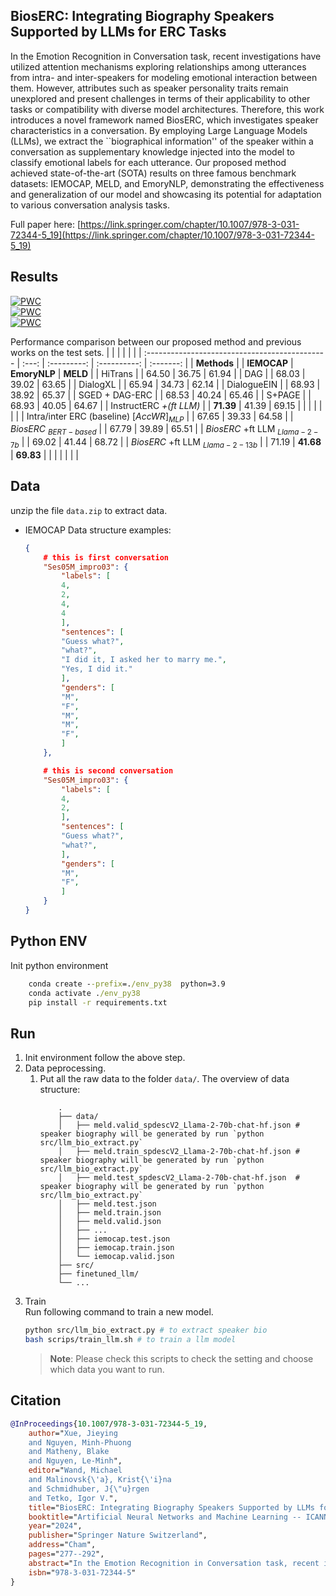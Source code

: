 ## BiosERC: Integrating Biography Speakers Supported by LLMs for ERC Tasks
In the Emotion Recognition in Conversation task, recent investigations have utilized attention mechanisms exploring relationships among utterances from intra- and inter-speakers for modeling emotional interaction between them. However, attributes such as speaker personality traits remain unexplored and present challenges in terms of their applicability to other tasks or compatibility with diverse model architectures. Therefore, this work introduces a novel framework named BiosERC, which investigates speaker characteristics in a conversation. By employing Large Language Models (LLMs), we extract the ``biographical information'' of the speaker within a conversation as supplementary knowledge injected into the model to classify emotional labels for each utterance. Our proposed method achieved state-of-the-art (SOTA) results on three famous benchmark datasets: IEMOCAP, MELD, and EmoryNLP, demonstrating the effectiveness and generalization of our model and showcasing its potential for adaptation to various conversation analysis tasks.

Full paper here: [https://link.springer.com/chapter/10.1007/978-3-031-72344-5_19](https://link.springer.com/chapter/10.1007/978-3-031-72344-5_19)

## Results 
[![PWC](https://img.shields.io/endpoint.svg?url=https://paperswithcode.com/badge/bioserc-integrating-biography-speakers/emotion-recognition-in-conversation-on-meld)](https://paperswithcode.com/sota/emotion-recognition-in-conversation-on-meld?p=bioserc-integrating-biography-speakers)<br/>
[![PWC](https://img.shields.io/endpoint.svg?url=https://paperswithcode.com/badge/bioserc-integrating-biography-speakers/emotion-recognition-in-conversation-on-4)](https://paperswithcode.com/sota/emotion-recognition-in-conversation-on-4?p=bioserc-integrating-biography-speakers)<br/>
[![PWC](https://img.shields.io/endpoint.svg?url=https://paperswithcode.com/badge/bioserc-integrating-biography-speakers/emotion-recognition-in-conversation-on)](https://paperswithcode.com/sota/emotion-recognition-in-conversation-on?p=bioserc-integrating-biography-speakers)

Performance comparison between our proposed method and previous works on the test sets.
|                                                |       |             |              |           |
| :--------------------------------------------- | :---: | :---------: | :----------: | :-------: |
| **Methods**                                    |       | **IEMOCAP** | **EmoryNLP** | **MELD**  |
| HiTrans                                        |       |    64.50    |    36.75     |   61.94   |
| DAG                                            |       |    68.03    |    39.02     |   63.65   |
| DialogXL                                       |       |    65.94    |    34.73     |   62.14   |
| DialogueEIN                                    |       |    68.93    |    38.92     |   65.37   |
| SGED + DAG-ERC                                 |       |    68.53    |    40.24     |   65.46   |
| S+PAGE                                         |       |    68.93    |    40.05     |   64.67   |
| InstructERC   _+(ft LLM)_                      |       |  **71.39**  |    41.39     |   69.15   |
|                                                |       |             |              |           |
| Intra/inter ERC (baseline)   ${[AccWR]}_{MLP}$ |       |    67.65    |    39.33     |   64.58   |
| _BiosERC_ $_{  BERT-based}$                    |       |    67.79    |    39.89     |   65.51   |
| _BiosERC_  +ft LLM $_{Llama-2-7b}$             |       |    69.02    |    41.44     |   68.72   |
| _BiosERC_   +ft LLM $_{Llama-2-13b}$           |       |    71.19    |  **41.68**   | **69.83** |
|                                                |       |             |              |           |

##  Data  
unzip the file `data.zip` to extract data.
- IEMOCAP
    Data structure examples: 
    ```json
    {
        # this is first conversation 
        "Ses05M_impro03": { 
            "labels": [
            4,
            2,
            4,
            4 
            ],
            "sentences": [
            "Guess what?",
            "what?",
            "I did it, I asked her to marry me.",
            "Yes, I did it."
            ], 
            "genders": [
            "M",
            "F",
            "M",
            "M",
            "F", 
            ]
        },

        # this is second conversation 
        "Ses05M_impro03": { 
            "labels": [
            4,
            2,
            ],
            "sentences": [
            "Guess what?",
            "what?", 
            ], 
            "genders": [
            "M",
            "F",  
            ]
        }
    }
    ```

##  Python ENV 
Init python environment 
```cmd
    conda create --prefix=./env_py38  python=3.9
    conda activate ./env_py38 
    pip install -r requirements.txt
```

## Run 
1. Init environment follow the above step.
2. Data peprocessing. 
   1. Put all the raw data to the folder `data/`.
    The overview of data structure:
        ```
            .
            ├── data/
            │   ├── meld.valid_spdescV2_Llama-2-70b-chat-hf.json # speaker biography will be generated by run `python src/llm_bio_extract.py`
            │   ├── meld.train_spdescV2_Llama-2-70b-chat-hf.json # speaker biography will be generated by run `python src/llm_bio_extract.py`
            │   ├── meld.test_spdescV2_Llama-2-70b-chat-hf.json  # speaker biography will be generated by run `python src/llm_bio_extract.py`
            │   ├── meld.test.json
            │   ├── meld.train.json
            │   ├── meld.valid.json
            │   ├── ...
            │   ├── iemocap.test.json
            │   ├── iemocap.train.json
            │   └── iemocap.valid.json
            ├── src/
            ├── finetuned_llm/
            └── ...
        ```
3. Train  
    Run following command to train a new model. 
    ```bash 
    python src/llm_bio_extract.py # to extract speaker bio
    bash scrips/train_llm.sh # to train a llm model
    ```
    > **Note**: Please check this scripts to check the setting and choose which data you want to run. 

## Citation 
   
```bibtex
@InProceedings{10.1007/978-3-031-72344-5_19,
    author="Xue, Jieying
    and Nguyen, Minh-Phuong
    and Matheny, Blake
    and Nguyen, Le-Minh",
    editor="Wand, Michael
    and Malinovsk{\'a}, Krist{\'i}na
    and Schmidhuber, J{\"u}rgen
    and Tetko, Igor V.",
    title="BiosERC: Integrating Biography Speakers Supported by LLMs for ERC Tasks",
    booktitle="Artificial Neural Networks and Machine Learning -- ICANN 2024",
    year="2024",
    publisher="Springer Nature Switzerland",
    address="Cham",
    pages="277--292",
    abstract="In the Emotion Recognition in Conversation task, recent investigations have utilized attention mechanisms exploring relationships among utterances from intra- and inter-speakers for modeling emotional interaction between them. However, attributes such as speaker personality traits remain unexplored and present challenges in terms of their applicability to other tasks or compatibility with diverse model architectures. Therefore, this work introduces a novel framework named BiosERC, which investigates speaker characteristics in a conversation. By employing Large Language Models (LLMs), we extract the ``biographical information'' of the speaker within a conversation as supplementary knowledge injected into the model to classify emotional labels for each utterance. Our proposed method achieved state-of-the-art (SOTA) results on three famous benchmark datasets: IEMOCAP, MELD, and EmoryNLP, demonstrating the effectiveness and generalization of our model and showcasing its potential for adaptation to various conversation analysis tasks. Our source code is available at https://github.com/yingjie7/BiosERC.",
    isbn="978-3-031-72344-5"
}

```
